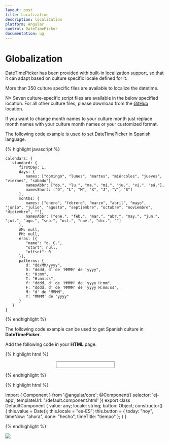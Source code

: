 ```yaml
---
layout: post
title: Localization
description: localization
platform: Angular
control: DateTimePicker
documentation: ug
---
```


# Globalization

DateTimePicker has been provided with built-in localization support, so that it can adapt based on culture specific locale defined for it. 

More than 350 culture specific files are available to localize the datetime.

N> Seven culture-specific script files are available in the below specified location. For all other culture files, please download from the [GitHub](https://github.com/syncfusion/ej-global/tree/master/i18n) location.

If you want to change month names to your culture month just replace month names with your culture month names or your customized format.

The following code example is used to set DateTimePicker in Spanish language.

{% highlight javascript %}

    calendars: {
       standard: {
          firstDay: 1,
          days: {
             names: ["domingo", "lunes", "martes", "miércoles", "jueves", "viernes", "sábado"],
             namesAbbr: ["do.", "lu.", "ma.", "mi.", "ju.", "vi.", "sá."],
             namesShort: ["D", "L", "M", "X", "J", "V", "S"]
          },
          months: {
             names: ["enero", "febrero", "marzo", "abril", "mayo", "junio", "julio", "agosto", "septiembre", "octubre", "noviembre", "diciembre", ""],
             namesAbbr: ["ene.", "feb.", "mar.", "abr.", "may.", "jun.", "jul.", "ago.", "sep.", "oct.", "nov.", "dic.", ""]
          },
          AM: null,
          PM: null,
          eras: [{
             "name": "d. C.",
             "start": null,
             "offset": 0
          }],
          patterns: {
             d: "dd/MM/yyyy",
             D: "dddd, d' de 'MMMM' de 'yyyy",
             t: "H:mm",
             T: "H:mm:ss",
             f: "dddd, d' de 'MMMM' de 'yyyy H:mm",
             F: "dddd, d' de 'MMMM' de 'yyyy H:mm:ss",
             M: "d' de 'MMMM",
             Y: "MMMM' de 'yyyy"
          }
       }
    }

{% endhighlight %}

The following code example can be used to get Spanish culture in **DateTimePicker**.

Add the following code in your **HTML** page.


{% highlight html %}
  
<div align="center">
<input type="text" id="dateTime" ej-datetimepicker width='200' [locale]="locale" [buttonText]="button" [(ngModel)]="value">
</div>                     

{% endhighlight %}

{% highlight html %}

import { Component } from '@angular/core';
@Component({
    selector: 'ej-app',
    templateUrl: './default.component.html'
})
export class DefaultComponent {
    value: any;
    locale: string;
    button: Object;
    constructor() {
        this.value = Date();
        this.locale = "es-ES";
        this.button = { today: "hoy", timeNow: "ahora", done: "hecho", timeTitle: "tiempo" };
    }
}

{% endhighlight %}

![](/DateTimePicker/Globalization_images/Globalization_img1.png)

